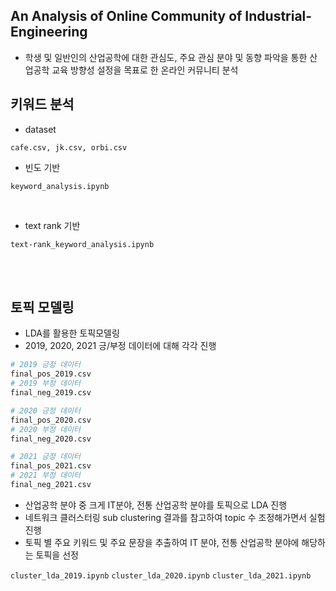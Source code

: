 ## An Analysis of Online Community of Industrial-Engineering


- 학생 및 일반인의 산업공학에 대한 관심도, 주요 관심 분야 및 동향 파악을 통한 산업공학 교육 방향성 설정을 목표로 한 온라인 커뮤니티 분석

## 키워드 분석

- dataset

`cafe.csv, jk.csv, orbi.csv`

- 빈도 기반

`keyword_analysis.ipynb`

</br>

- text rank 기반

`text-rank_keyword_analysis.ipynb`


</br>
</br>


## 토픽 모델링
- LDA를 활용한 토픽모델링
- 2019, 2020, 2021 긍/부정 데이터에 대해 각각 진행
```python
# 2019 긍정 데이터 
final_pos_2019.csv
# 2019 부정 데이터 
final_neg_2019.csv
```
```python
# 2020 긍정 데이터 
final_pos_2020.csv
# 2020 부정 데이터 
final_neg_2020.csv
```
```python
# 2021 긍정 데이터
final_pos_2021.csv
# 2021 부정 데이터 
final_neg_2021.csv
```
- 산업공학 분야 중 크게 IT분야, 전통 산업공학 분야를 토픽으로 LDA 진행
- 네트워크 클러스터링 sub clustering 결과를 참고하여 topic 수 조정해가면서 실험 진행
- 토픽 별 주요 키워드 및 주요 문장을 추출하여 IT 분야, 전통 산업공학 분야에 해당하는 토픽을 선정

`cluster_lda_2019.ipynb`
`cluster_lda_2020.ipynb`
`cluster_lda_2021.ipynb`
